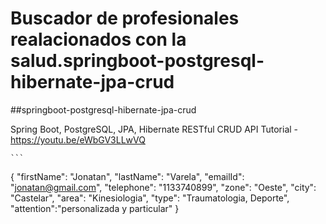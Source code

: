 
# Buscador de profesionales realacionados con la salud.springboot-postgresql-hibernate-jpa-crud
##springboot-postgresql-hibernate-jpa-crud

Spring Boot, PostgreSQL, JPA, Hibernate RESTful CRUD API Tutorial - https://youtu.be/eWbGV3LLwVQ


	```
{
        "firstName": "Jonatan",
        "lastName": "Varela",
        "emailId": "jonatan@gmail.com",
        "telephone": "1133740899",
        "zone": "Oeste",
        "city": "Castelar",
        "area": "Kinesiologia",
        "type": "Traumatologia, Deporte",
        "attention":"personalizada y particular"
}
```
